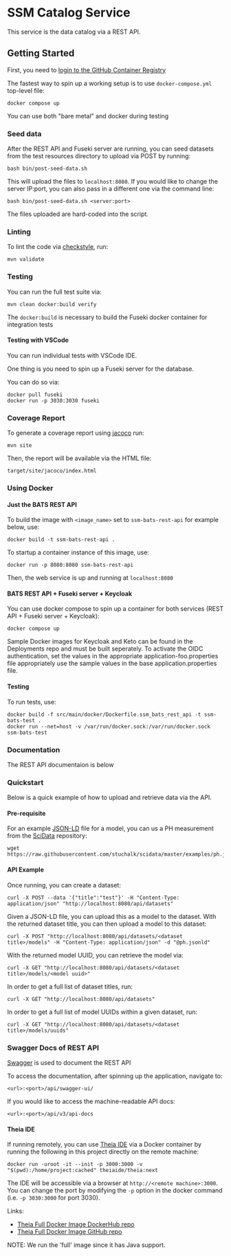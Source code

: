 # SSM Catalog Service

This service is the data catalog via a REST API.

## Getting Started

First, you need to [login to the GitHub Container Registry](https://docs.github.com/en/packages/working-with-a-github-packages-registry/working-with-the-container-registry)

The fastest way to spin up a working setup is to use `docker-compose.yml` top-level file:

```
docker compose up
```

You can use both "bare metal" and docker during testing

### Seed data

After the REST API and Fuseki server are running,
you can seed datasets from the test resources directory to upload via POST by running:

```
bash bin/post-seed-data.sh
```

This will upload the files to `localhost:8080`.
If you would like to change the server IP:port,
you can also pass in a different one via the command line:
```
bash bin/post-seed-data.sh <server:port>
```

The files uploaded are hard-coded into the script.

### Linting

To lint the code via [checkstyle](https://checkstyle.sourceforge.io/), run:
```
mvn validate
```

### Testing

You can run the full test suite via:

```
mvn clean docker:build verify
```

The `docker:build` is necessary to build the Fuseki docker container for integration tests

#### Testing with VSCode

You can run individual tests with VSCode IDE.

One thing is you need to spin up a Fuseki server for the database.

You can do so via:
```
docker pull fuseki
docker run -p 3030:3030 fuseki
```

### Coverage Report

To generate a coverage report using [jacoco](https://www.jacoco.org/jacoco/) run:

```
mvn site
```

Then, the report will be available via the HTML file:
```
target/site/jacoco/index.html
```

### Using Docker

#### Just the BATS REST API
To build the image with `<image_name>` set to `ssm-bats-rest-api` for example below, use:

```
docker build -t ssm-bats-rest-api .
```

To startup a container instance of this image, use:

```
docker run -p 8080:8080 ssm-bats-rest-api
```

Then, the web service is up and running at `localhost:8080`

#### BATS REST API + Fuseki server + Keycloak

You can use docker compose to spin up a container for both services (REST API + Fuseki server + Keycloak):

```
docker compose up
```

Sample Docker images for Keycloak and Keto can be found in the Deployments repo and must be built seperately. To activate the OIDC authentication, set the values in the appropriate application-foo.properties file appropriately use the sample values in the base application.properties file.

#### Testing

To run tests, use:

```
docker build -f src/main/docker/Dockerfile.ssm_bats_rest_api -t ssm-bats-test .
docker run --net=host -v /var/run/docker.sock:/var/run/docker.sock ssm-bats-test
```

### Documentation

The REST API documentaion is below

### Quickstart

Below is a quick example of how to upload and retrieve data via the API.

#### Pre-requisite
For an example [JSON-LD](https://json-ld.org/) file for a model,
you can us a PH measurement from the [SciData](https://github.com/stuchalk/scidata) repository:
```
wget https://raw.githubusercontent.com/stuchalk/scidata/master/examples/ph.jsonld
```

#### API Example

Once running, you can create a dataset:
```
curl -X POST --data '{"title":"test"}' -H "Content-Type: application/json" "http://localhost:8080/api/datasets"
```

Given a JSON-LD file, you can upload this as a model to the dataset.
With the returned dataset title, you can then upload a model to this dataset:
```
curl -X POST "http://localhost:8080/api/datasets/<dataset title>/models" -H "Content-Type: application/json" -d "@ph.jsonld"
```

With the returned model UUID, you can retrieve the model via:
```
curl -X GET "http://localhost:8080/api/datasets/<dataset title>/models/<model uuid>"
```

In order to get a full list of dataset titles, run:
```
curl -X GET "http://localhost:8080/api/datasets"
```

In order to get a full list of model UUIDs within a given dataset, run:
```
curl -X GET "http://localhost:8080/api/datasets/<dataset title>/models/uuids"
```

### Swagger Docs of REST API

[Swagger](https://swagger.io/) is used to document the REST API

To access the documentation, after spinning up the application, navigate to:
```
<url>:<port>/api/swagger-ui/
```

If you would like to access the machine-readable API docs:
```
<url>:<port>/api/v3/api-docs
```

#### Theia IDE

If running remotely, you can use [Theia IDE](https://theia-ide.org/) via a Docker container by running the following
in this project directly on the remote machine:

```
docker run -uroot -it --init -p 3000:3000 -v "$(pwd):/home/project:cached" theiaide/theia:next
```

The IDE will be accessible via a browser at `http://<remote machine>:3000`.
You can change the port by modifying the `-p` option in the docker command (i.e. `-p 3030:3000` for port 3030).

Links:
 - [Theia Full Docker Image DockerHub repo](https://hub.docker.com/r/theiaide/theia-full)
 - [Theia Full Docker Image GitHub repo](https://github.com/theia-ide/theia-apps/tree/master/theia-full-docker)

NOTE: We run the 'full' image since it has Java support.
